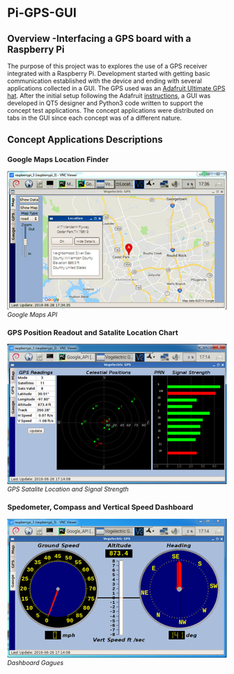 # Pi-GPS-GUI
## Overview -Interfacing a GPS board with a Raspberry Pi
The purpose of this project was to explores the use of a GPS receiver integrated with a Raspberry Pi. Development started with getting basic communication established with the device and ending with several applications collected in a GUI. The GPS used was an <a href="https://learn.adafruit.com/adafruit-ultimate-gps-hat-for-raspberry-pi/overview">Adafruit Ultimate GPS hat</a>. After the initial setup following the Adafruit [instructions](DOC/adafruit-ultimate-gps-hat-for-raspberry-pi.pdf), a GUI was developed in QT5 designer and Python3 code written to support the concept test applications. The concept applications were distributed on tabs in the GUI since each concept was of a different nature.
## Concept Applications Descriptions


### Google Maps Location Finder
![Screenshot1](IMG/Tab1_Screenshot6in.png)*Google Maps API*


### GPS Position Readout and Satalite Location Chart
![Screenshot2](IMG/Tab2_Screenshot6in.png)*GPS Satalite Location and Signal Strength*


### Spedometer, Compass and Vertical Speed Dashboard
![Screenshot3](IMG/Tab3_Screenshot6in.png)*Dashboard Gagues*

